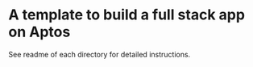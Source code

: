 # A template to build a full stack app on Aptos

See readme of each directory for detailed instructions.
